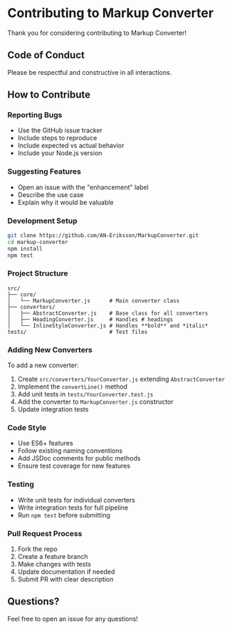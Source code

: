 # Contributing to Markup Converter

Thank you for considering contributing to Markup Converter! 

## Code of Conduct

Please be respectful and constructive in all interactions.

## How to Contribute

### Reporting Bugs
- Use the GitHub issue tracker
- Include steps to reproduce
- Include expected vs actual behavior
- Include your Node.js version

### Suggesting Features
- Open an issue with the "enhancement" label
- Describe the use case
- Explain why it would be valuable

### Development Setup

```bash
git clone https://github.com/AN-Eriksson/MarkupConverter.git
cd markup-converter
npm install
npm test
```

### Project Structure
```
src/
├── core/
│   └── MarkupConverter.js      # Main converter class
├── converters/
│   ├── AbstractConverter.js    # Base class for all converters
│   ├── HeadingConverter.js     # Handles # headings
│   └── InlineStyleConverter.js # Handles **bold** and *italic*
tests/                          # Test files
```

### Adding New Converters
To add a new converter:

1. Create `src/converters/YourConverter.js` extending `AbstractConverter`
2. Implement the `convertLine()` method
3. Add unit tests in `tests/YourConverter.test.js`
4. Add the converter to `MarkupConverter.js` constructor
5. Update integration tests

### Code Style
- Use ES6+ features
- Follow existing naming conventions
- Add JSDoc comments for public methods
- Ensure test coverage for new features

### Testing
- Write unit tests for individual converters
- Write integration tests for full pipeline
- Run `npm test` before submitting

### Pull Request Process
1. Fork the repo
2. Create a feature branch
3. Make changes with tests
4. Update documentation if needed
5. Submit PR with clear description

## Questions?

Feel free to open an issue for any questions!
